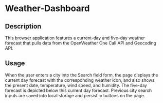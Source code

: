 # Weather-Dashboard

## Description

This browser application features a current-day and five-day weather forecast that pulls data from the OpenWeather One Call API and Geocoding API.

## Usage

When the user enters a city into the Search field form, the page displays the current day forecast with the corresponding weather icon, and also shows the present date, temperature, wind speed, and humidity. The five-day forecast is depicted below this current day forecast. Previous city search inputs are saved into local storage and persist in buttons on the page.
